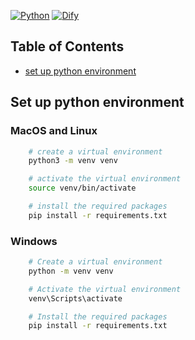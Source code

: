 [![Python](https://img.shields.io/badge/Python-3.12.6-blue?style=for-the-badge&logo=python)](https://www.python.org/downloads/release/python-3126/)
[![Dify](https://img.shields.io/badge/Dify-AI-green?style=for-the-badge&logo=openaigym)](https://dify.ai/)


## Table of Contents

- [set up python environment](#set-up-python-environment)

## Set up python environment

### MacOS and Linux

```bash
    # create a virtual environment
    python3 -m venv venv

    # activate the virtual environment
    source venv/bin/activate

    # install the required packages
    pip install -r requirements.txt
```

### Windows

```bash
    # Create a virtual environment
    python -m venv venv

    # Activate the virtual environment
    venv\Scripts\activate

    # Install the required packages
    pip install -r requirements.txt
```

